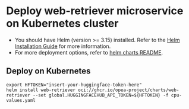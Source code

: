 # Deploy web-retriever microservice on Kubernetes cluster

- You should have Helm (version >= 3.15) installed. Refer to the [Helm Installation Guide](https://helm.sh/docs/intro/install/) for more information.
- For more deployment options, refer to [helm charts README](https://github.com/opea-project/GenAIInfra/tree/main/helm-charts#readme).

## Deploy on Kubernetes

```
export HFTOKEN="insert-your-huggingface-token-here"
helm install web-retriever oci://ghcr.io/opea-project/charts/web-retriever --set global.HUGGINGFACEHUB_API_TOKEN=${HFTOKEN} -f cpu-values.yaml
```

